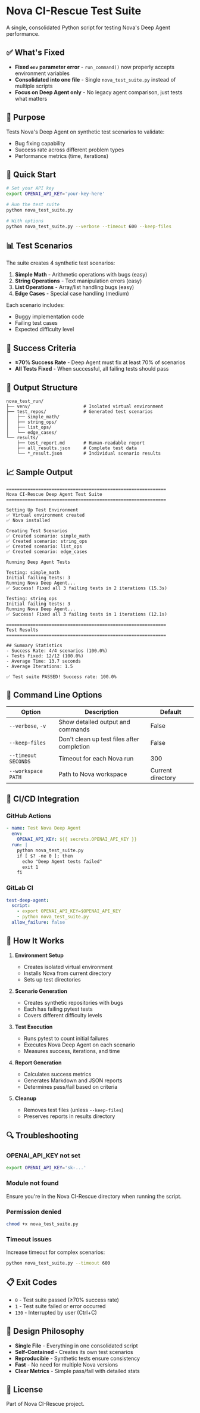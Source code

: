 # Nova CI-Rescue Test Suite

A single, consolidated Python script for testing Nova's Deep Agent performance.

## ✅ What's Fixed

- **Fixed `env` parameter error** - `run_command()` now properly accepts environment variables
- **Consolidated into one file** - Single `nova_test_suite.py` instead of multiple scripts
- **Focus on Deep Agent only** - No legacy agent comparison, just tests what matters

## 🎯 Purpose

Tests Nova's Deep Agent on synthetic test scenarios to validate:
- Bug fixing capability
- Success rate across different problem types
- Performance metrics (time, iterations)

## 🚀 Quick Start

```bash
# Set your API key
export OPENAI_API_KEY='your-key-here'

# Run the test suite
python nova_test_suite.py

# With options
python nova_test_suite.py --verbose --timeout 600 --keep-files
```

## 📊 Test Scenarios

The suite creates 4 synthetic test scenarios:

1. **Simple Math** - Arithmetic operations with bugs (easy)
2. **String Operations** - Text manipulation errors (easy)  
3. **List Operations** - Array/list handling bugs (easy)
4. **Edge Cases** - Special case handling (medium)

Each scenario includes:
- Buggy implementation code
- Failing test cases
- Expected difficulty level

## 🎯 Success Criteria

- **≥70% Success Rate** - Deep Agent must fix at least 70% of scenarios
- **All Tests Fixed** - When successful, all failing tests should pass

## 📁 Output Structure

```
nova_test_run/
├── venv/                    # Isolated virtual environment
├── test_repos/              # Generated test scenarios
│   ├── simple_math/
│   ├── string_ops/
│   ├── list_ops/
│   └── edge_cases/
└── results/
    ├── test_report.md       # Human-readable report
    ├── all_results.json     # Complete test data
    └── *_result.json        # Individual scenario results
```

## 📈 Sample Output

```
============================================================
Nova CI-Rescue Deep Agent Test Suite
============================================================

Setting Up Test Environment
✅ Virtual environment created
✅ Nova installed

Creating Test Scenarios
✅ Created scenario: simple_math
✅ Created scenario: string_ops
✅ Created scenario: list_ops
✅ Created scenario: edge_cases

Running Deep Agent Tests

Testing: simple_math
Initial failing tests: 3
Running Nova Deep Agent...
✅ Success! Fixed all 3 failing tests in 2 iterations (15.3s)

Testing: string_ops
Initial failing tests: 3
Running Nova Deep Agent...
✅ Success! Fixed all 3 failing tests in 1 iterations (12.1s)

============================================================
Test Results
============================================================

## Summary Statistics
- Success Rate: 4/4 scenarios (100.0%)
- Tests Fixed: 12/12 (100.0%)
- Average Time: 13.7 seconds
- Average Iterations: 1.5

✅ Test suite PASSED! Success rate: 100.0%
```

## 🔧 Command Line Options

| Option | Description | Default |
|--------|------------|---------|
| `--verbose`, `-v` | Show detailed output and commands | False |
| `--keep-files` | Don't clean up test files after completion | False |
| `--timeout SECONDS` | Timeout for each Nova run | 300 |
| `--workspace PATH` | Path to Nova workspace | Current directory |

## 🔄 CI/CD Integration

### GitHub Actions

```yaml
- name: Test Nova Deep Agent
  env:
    OPENAI_API_KEY: ${{ secrets.OPENAI_API_KEY }}
  run: |
    python nova_test_suite.py
    if [ $? -ne 0 ]; then
      echo "Deep Agent tests failed"
      exit 1
    fi
```

### GitLab CI

```yaml
test-deep-agent:
  script:
    - export OPENAI_API_KEY=$OPENAI_API_KEY
    - python nova_test_suite.py
  allow_failure: false
```

## 🧪 How It Works

1. **Environment Setup**
   - Creates isolated virtual environment
   - Installs Nova from current directory
   - Sets up test directories

2. **Scenario Generation**
   - Creates synthetic repositories with bugs
   - Each has failing pytest tests
   - Covers different difficulty levels

3. **Test Execution**
   - Runs pytest to count initial failures
   - Executes Nova Deep Agent on each scenario
   - Measures success, iterations, and time

4. **Report Generation**
   - Calculates success metrics
   - Generates Markdown and JSON reports
   - Determines pass/fail based on criteria

5. **Cleanup**
   - Removes test files (unless `--keep-files`)
   - Preserves reports in results directory

## 🔍 Troubleshooting

### OPENAI_API_KEY not set
```bash
export OPENAI_API_KEY='sk-...'
```

### Module not found
Ensure you're in the Nova CI-Rescue directory when running the script.

### Permission denied
```bash
chmod +x nova_test_suite.py
```

### Timeout issues
Increase timeout for complex scenarios:
```bash
python nova_test_suite.py --timeout 600
```

## 📋 Exit Codes

- `0` - Test suite passed (≥70% success rate)
- `1` - Test suite failed or error occurred
- `130` - Interrupted by user (Ctrl+C)

## 🎯 Design Philosophy

- **Single File** - Everything in one consolidated script
- **Self-Contained** - Creates its own test scenarios
- **Reproducible** - Synthetic tests ensure consistency
- **Fast** - No need for multiple Nova versions
- **Clear Metrics** - Simple pass/fail with detailed stats

## 📝 License

Part of Nova CI-Rescue project.
